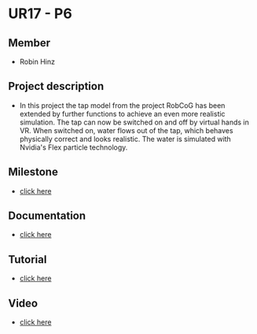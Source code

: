 # UR17 - P6

## Member
* Robin Hinz

## Project description

* In this project the tap model from the project RobCoG has been extended by further functions to achieve an even more realistic simulation. The tap can now be switched on and off by virtual hands in VR. When switched on, water flows out of the tap, which behaves physically correct and looks realistic. The water is simulated with Nvidia's Flex particle technology.

## Milestone

* [click here](Documentation/Milestone2.md)

## Documentation

* [click here](Documentation/Documentation.md)

## Tutorial

* [click here](Documentation/Tutorial.md)

## Video

* [click here](Documentation/Vid/Tap.mp4)

